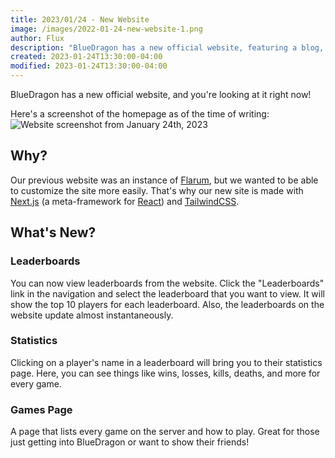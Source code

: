 ```yaml
---
title: 2023/01/24 - New Website
image: /images/2022-01-24-new-website-1.png
author: Flux
description: "BlueDragon has a new official website, featuring a blog, leaderboards, game information, and more!"
created: 2023-01-24T13:30:00-04:00
modified: 2023-01-24T13:30:00-04:00
---
```


BlueDragon has a new official website, and you're looking at it right now!

Here's a screenshot of the homepage as of the time of writing:
![Website screenshot from January 24th, 2023](/images/2022-01-24-new-website-1.png)

## Why?

Our previous website was an instance of [Flarum](https://flarum.org/), but we wanted to be able to customize the site more easily. That's why our new site is made with [Next.js](https://nextjs.org/) (a meta-framework for [React](https://reactjs.org/)) and [TailwindCSS](https://tailwindcss.com/).

## What's New?

### Leaderboards

You can now view leaderboards from the website. Click the "Leaderboards" link in the navigation and select the leaderboard that you want to view. It will show the top 10 players for each leaderboard. Also, the leaderboards on the website update almost instantaneously.

### Statistics

Clicking on a player's name in a leaderboard will bring you to their statistics page. Here, you can see things like wins, losses, kills, deaths, and more for every game.

### Games Page

A page that lists every game on the server and how to play. Great for those just getting into BlueDragon or want to show their friends!
